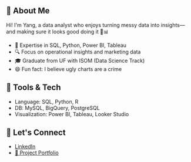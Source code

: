 ## 👋 About Me
Hi! I'm Yang, a data analyst who enjoys turning messy data into insights—and making sure it looks good doing it 🎨📊

- 📌 Expertise in SQL, Python, Power BI, Tableau
- 🔍 Focus on operational insights and marketing data
- 🎓 Graduate from UF with ISOM (Data Science Track)
- 😄 Fun fact: I believe ugly charts are a crime

## 🧰 Tools & Tech
- Language: SQL, Python, R
- DB: MySQL, BigQuery, PostgreSQL
- Visualization: Power BI, Tableau, Looker Studio


## 🔗 Let's Connect
- [LinkedIn](https://www.linkedin.com/in/yang-dai-diane/)
- [📁 Project Portfolio](https://github.com/yangyang20k/Portfolio-Guide)

